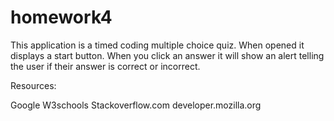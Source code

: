 # homework4

This application is a timed coding multiple choice quiz. When opened it displays a start button. When you click an answer it will show an alert telling the user if their answer is correct or incorrect.

Resources:

Google
W3schools
Stackoverflow.com
developer.mozilla.org
